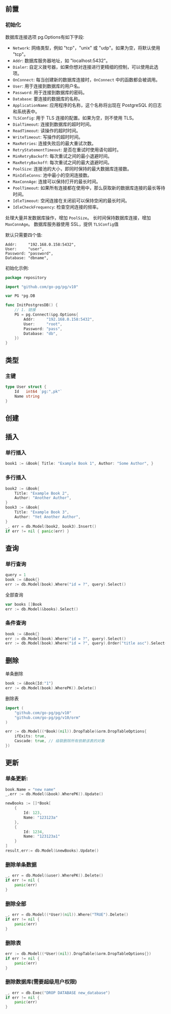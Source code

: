 ## 前置

### 初始化

数据库连接选项
pg.Options有如下字段:

- `Network`: 网络类型，例如 "tcp"，"unix" 或 "udp"。如果为空，将默认使用 "tcp"。
- `Addr`: 数据库服务器地址，如 "localhost:5432"。
- `Dialer`: 自定义拨号器，如果你想对连接进行更精细的控制，可以使用此选项。
- `OnConnect`: 每当创建新的数据库连接时，`OnConnect` 中的函数都会被调用。
- `User`: 用于连接到数据库的用户名。
- `Password`: 用于连接到数据库的密码。
- `Database`: 要连接的数据库的名称。
- `ApplicationName`: 应用程序的名称，这个名称将出现在 PostgreSQL 的日志和系统表中。
- `TLSConfig`: 用于 TLS 连接的配置。如果为空，则不使用 TLS。
- `DialTimeout`: 连接到数据库的超时时间。
- `ReadTimeout`: 读操作的超时时间。
- `WriteTimeout`: 写操作的超时时间。
- `MaxRetries`: 连接失败后的最大重试次数。
- `RetryStatementTimeout`: 是否在重试时使用语句超时。
- `MinRetryBackoff`: 每次重试之间的最小退避时间。
- `MaxRetryBackoff`: 每次重试之间的最大退避时间。
- `PoolSize`: 连接池的大小，即同时保持的最大数据库连接数。
- `MinIdleConns`: 池中最小的空闲连接数。
- `MaxConnAge`: 连接可以保持打开的最长时间。
- `PoolTimeout`: 如果所有连接都在使用中，那么获取新的数据库连接的最长等待时间。
- `IdleTimeout`: 空闲连接在关闭前可以保持空闲的最长时间。
- `IdleCheckFrequency`: 检查空闲连接的频率。

处理大量并发数据库操作，增加 `PoolSize`。
长时间保持数据库连接，增加 `MaxConnAge`。
数据库服务器使用 SSL，提供 `TLSConfig`值

默认只需要四个值:

```
Addr:     "192.168.0.158:5432",
User:     "user",
Password: "password",
Database: "dbname",
```

初始化示例:

```go
package repository

import "github.com/go-pg/pg/v10"

var PG *pg.DB

func InitPostgresDB() {
	// 1. 链接
	PG = pg.Connect(&pg.Options{
		Addr:     "192.168.0.158:5432",
		User:     "root",
		Password: "pass",
		Database: "db",
	})
}
```

## 类型

### 主键

```go
type User struct {
	Id   int64 `pg:",pk"`
	Name string
}
```

## 创建

## 插入

### 单行插入

```go
book1 := &Book{ Title: "Example Book 1", Author: "Some Author", }
```

### 多行插入

```go
book2 := &Book{ 
	Title: "Example Book 2", 
	Author: "Another Author",
} 
book3 := &Book{ 
	Title: "Example Book 3", 
	Author: "Yet Another Author",
} 
_, err = db.Model(book2, book3).Insert() 
if err != nil { panic(err) }
```

## 查询

### 单行查询

```go
query = 1
book := &Book{}
err := db.Model(book).Where("id = ?", query).Select()
```

全部查询

```go
var books []Book
err := db.Model(&books).Select()
```

### 条件查询

```go
book := &Book{}
err := db.Model(book).Where("id = ?", query).Select()
err := db.Model(book).Where("id = ?", query).Order("title asc").Select()
```

## 删除

单条删除

```go
book := &Book{Id:"1"}
err := db.Model(book).WherePK().Delete()
```

删除表

```go
import (
	"github.com/go-pg/pg/v10" 
	"github.com/go-pg/pg/v10/orm" 
)

err := db.Model((*Book)(nil)).DropTable(&orm.DropTableOptions{
	ifExits: true,
	Cascade: true, // 级联删除所有依赖该表的对象
})
```

## 更新

### 单条更新:

```go
book.Name = "new name"
_,err := db.Model(&book).WherePK().Update()
```

```go
newBooks := []*Book[
	{
		Id: 123,
		Name: "123123a"
	},
	{
		Id: 1234,
		Name: "123123a1"
	}
]
result,err:= db.Model(&newBooks).Update()
```

### 删除单条数据

```go
_, err = db.Model(&user).WherePK().Delete()
if err != nil {
	panic(err) 
} 
```

### 删除全部

```go
_, err = db.Model((*User)(nil)).Where("TRUE").Delete() 
if err != nil {
	panic(err) 
} 
```

### 删除表

```go
err := db.Model((*User)(nil)).DropTable(&orm.DropTableOptions{})
if err != nil {
	panic(err) 
} 
```

### 删除数据库(需要超级用户权限)

```go
_, err = db.Exec("DROP DATABASE new_database") 
if err != nil {
	panic(err) 
}
```

